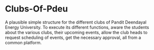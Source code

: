 # Clubs-Of-Pdeu

A plausible simple structure for the different clubs of Pandit Deendayal Energy University. To execute its different functions, aware the students about the various clubs, their upcoming events, allow the club heads to request scheduling of events, get the necessary approval, all from a common platform.
